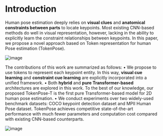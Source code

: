 # Introduction
Human pose estimation deeply relies on **visual clues** and **anatomical constraints between parts** to locate keypoints. Most existing CNN-based methods do well in visual representation, however, lacking in the ability to explicitly learn the constraint relationships between keypoints. In this paper, we propose a novel approach based on Token representation for human Pose estimation (TokenPose). 

![image](https://user-images.githubusercontent.com/35657511/115193992-6b3ab600-a11f-11eb-8cfc-8f4e7185237a.png)

The contributions of this work are summarized as follows:
• We propose to use tokens to represent each keypoint entity. In this way, **visual cue learning** and **constraint cue learning** are explicitly incorporated into a unified framework.
• Both **hybrid** and **pure Transformer-based** architectures are explored in this work. To the best of our knowledge, our proposed TokenPose-T is the first pure Transformer-based model for 2D human pose estimation.
• We conduct experiments over two widely-used benchmark datasets: COCO keypoint detection dataset and MPII Human Pose dataset. TokenPose achieves competitive state-of-the-art performance with much fewer parameters and computation cost compared with existing CNN-based counterparts.

![image](https://user-images.githubusercontent.com/35657511/115194279-d2586a80-a11f-11eb-8c07-4b9f718da135.png)
